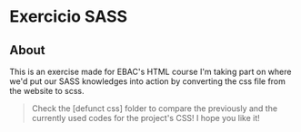 # Exercicio SASS
## About
This is an exercise made for EBAC's HTML course I'm taking part on where we'd put our SASS knowledges into action by converting the css file from the website to scss.
> Check the [defunct css] folder to compare the previously and the currently used codes for the project's CSS!
I hope you like it! 
